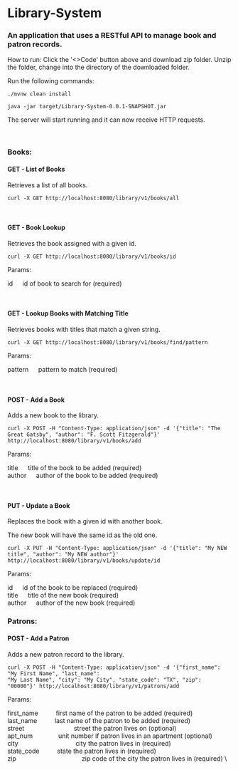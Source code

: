 # Library-System

### An application that uses a RESTful API to manage book and patron records.

How to run:
Click the '<>Code' button above and download zip folder.
Unzip the folder, change into the directory of the downloaded folder.

Run the following commands:
```
./mvnw clean install
```
```
java -jar target/Library-System-0.0.1-SNAPSHOT.jar
```

The server will start running and it can now receive HTTP requests.


<br />


###  Books:

#### GET - List of Books
Retrieves a list of all books.
```
curl -X GET http://localhost:8080/library/v1/books/all
```

<br />


#### GET - Book Lookup
Retrieves the book assigned with a given id.
```
curl -X GET http://localhost:8080/library/v1/books/id
```

Params:

id &emsp;   id of book to search for (required)


<br />


#### GET - Lookup Books with Matching Title
Retrieves books with titles that match a given string.
```
curl -X GET http://localhost:8080/library/v1/books/find/pattern 
```

Params:

pattern &emsp;  pattern to match (required)


<br />


#### POST - Add a Book
Adds a new book to the library.
```
curl -X POST -H "Content-Type: application/json" -d '{"title": "The Great Gatsby", "author": "F. Scott Fitzgerald"}' http://localhost:8080/library/v1/books/add
```
Params:

title &emsp;    title of the book to be added (required) \
author &emsp;   author of the book to be added (required)


<br />


#### PUT - Update a Book
Replaces the book with a given id with another book.

The new book will have the same id as the old one. 

```
curl -X PUT -H "Content-Type: application/json" -d '{"title": "My NEW title", "author": "My NEW author"}' http://localhost:8080/library/v1/books/update/id
```

Params:

id &emsp;   id of the book to be replaced (required) \
title &emsp;    title of the new book (required) \
author &emsp;   author of the new book (required)


### Patrons:

#### POST - Add a Patron
Adds a new patron record to the library.
```
curl -X POST -H "Content-Type: application/json" -d '{"first_name": "My First Name", "last_name": 
"My Last Name", "city": "My City", "state_code": "TX", "zip": "00000"}' http://localhost:8080/library/v1/patrons/add
```
Params:

first_name &emsp; &emsp;    first name of the patron to be added (required) \
last_name &emsp; &emsp;   last name of the patron to be added (required) \
street &emsp; &emsp; &emsp; &emsp; &emsp; &emsp;    street the patron lives on (optional) \
apt_num &emsp; &emsp; &emsp;   unit number if patron lives in an apartment (optional) \
city &emsp; &emsp;  &emsp; &emsp; &emsp; &emsp; &emsp;  city the patron lives in (required) \
state_code &emsp; &emsp;   state the patron lives in (required) \
zip &emsp; &emsp; &emsp; &emsp; &emsp; &emsp; &emsp; &emsp;   zip code of the city the patron lives in (required) \